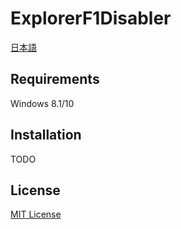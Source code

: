 # ExplorerF1Disabler
[日本語](README.ja.md)

## Requirements

Windows 8.1/10

## Installation

TODO

## License

[MIT License](LICENSE)

